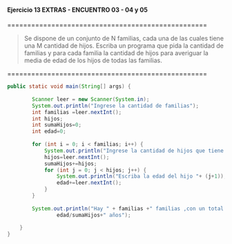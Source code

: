 #### Ejercicio 13 EXTRAS - ENCUENTRO 03 - 04 y 05
==================================================
> Se dispone de un conjunto de N familias, cada una de las cuales tiene una M cantidad de hijos. Escriba un programa que pida la cantidad de familias y para cada familia la cantidad de hijos para averiguar la media de edad de los hijos de todas las familias.

==================================================
```java
public static void main(String[] args) {
       
        Scanner leer = new Scanner(System.in);
        System.out.println("Ingrese la cantidad de familias");
        int familias =leer.nextInt();
        int hijos;
        int sumaHijos=0;
        int edad=0;
        
        for (int i = 0; i < familias; i++) {
            System.out.println("Ingrese la cantidad de hijos que tiene la familia "+ (i+1));
            hijos=leer.nextInt();
            sumaHijos+=hijos;
            for (int j = 0; j < hijos; j++) {
                System.out.println("Escriba la edad del hijo "+ (j+1));
                edad+=leer.nextInt();
            }
        }
        
        System.out.println("Hay " + familias +" familias ,con un total de " + sumaHijos + " hijos,con un promedio de edad de " +
                edad/sumaHijos+" años");
     
    }
}
```

